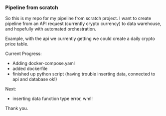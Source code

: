 ### Pipeline from scratch

So this is my repo for my pipeline from scratch project. I want to create pipeline from an API request (currently crypto currency) to data warehouse, and hopefully with automated orchestration. 

Example, with the api we currently getting we could create a daily crypto price table.

Current Progress:
- Adding docker-compose.yaml
- added dockerfile
- finished up python script (having trouble inserting data, connected to api and database ok!)

Next:
- inserting data function type error, wml!

Thank you.
